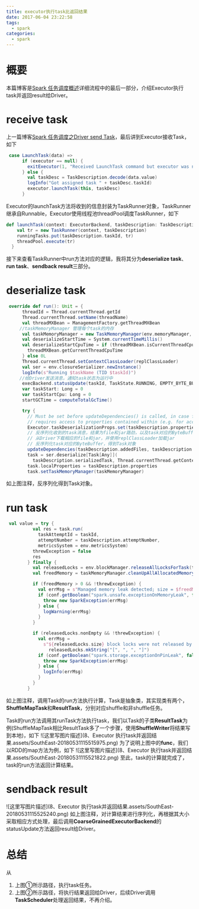 ```yaml
---
title: executor执行task比返回结果
date: 2017-06-04 23:22:58
tags: 
  - spark
categories:
  - spark
---
```


# 概要

本篇博客是[Spark 任务调度概述](http://blog.csdn.net/u011564172/article/details/65653617)详细流程中的最后一部分，介绍Executor执行task并返回result给Driver。

# receive task

上一篇博客[Spark 任务调度之Driver send Task](http://blog.csdn.net/u011564172/article/details/69706510)，最后讲到Executor接收Task，如下 

```scala
 case LaunchTask(data) =>
      if (executor == null) {
        exitExecutor(1, "Received LaunchTask command but executor was null")
      } else {
        val taskDesc = TaskDescription.decode(data.value)
        logInfo("Got assigned task " + taskDesc.taskId)
        executor.launchTask(this, taskDesc)
      }
```

Executor的launchTask方法将收到的信息封装为TaskRunner对象，TaskRunner继承自Runnable，Executor使用线程池threadPool调度TaskRunner，如下 

```scala
def launchTask(context: ExecutorBackend, taskDescription: TaskDescription): Unit = {
    val tr = new TaskRunner(context, taskDescription)
    runningTasks.put(taskDescription.taskId, tr)
    threadPool.execute(tr)
  }
```

接下来查看TaskRunner中run方法对应的逻辑，我将其分为**deserialize task**、**run task**、**sendback result**三部分。

# deserialize task

```scala
 override def run(): Unit = {
      threadId = Thread.currentThread.getId
      Thread.currentThread.setName(threadName)
      val threadMXBean = ManagementFactory.getThreadMXBean
     //taskMemoryManager 管理每个task的内存
      val taskMemoryManager = new TaskMemoryManager(env.memoryManager, taskId)
      val deserializeStartTime = System.currentTimeMillis()
      val deserializeStartCpuTime = if (threadMXBean.isCurrentThreadCpuTimeSupported) {
        threadMXBean.getCurrentThreadCpuTime
      } else 0L
      Thread.currentThread.setContextClassLoader(replClassLoader)
      val ser = env.closureSerializer.newInstance()
      logInfo(s"Running $taskName (TID $taskId)")
     //给Driver发送消息，通知task状态为运行中
      execBackend.statusUpdate(taskId, TaskState.RUNNING, EMPTY_BYTE_BUFFER)
      var taskStart: Long = 0
      var taskStartCpu: Long = 0
      startGCTime = computeTotalGcTime()

      try {
        // Must be set before updateDependencies() is called, in case fetching dependencies
        // requires access to properties contained within (e.g. for access control).
        Executor.taskDeserializationProps.set(taskDescription.properties)
        // 反序列化收到的task消息，结果为file和jar路劲，以及task对应的ByteBuffer
        // 从Driver下载相应的file和jar，并使用replClassLoader加载jar
        // 反序列化task对应的ByteBuffer，得到Task对象
        updateDependencies(taskDescription.addedFiles, taskDescription.addedJars)
        task = ser.deserialize[Task[Any]](
          taskDescription.serializedTask, Thread.currentThread.getContextClassLoader)
        task.localProperties = taskDescription.properties
        task.setTaskMemoryManager(taskMemoryManager)
```

如上图注释，反序列化得到Task对象。

# run task

```scala
 val value = try {
          val res = task.run(
            taskAttemptId = taskId,
            attemptNumber = taskDescription.attemptNumber,
            metricsSystem = env.metricsSystem)
          threwException = false
          res
        } finally {
          val releasedLocks = env.blockManager.releaseAllLocksForTask(taskId)
          val freedMemory = taskMemoryManager.cleanUpAllAllocatedMemory()

          if (freedMemory > 0 && !threwException) {
            val errMsg = s"Managed memory leak detected; size = $freedMemory bytes, TID = $taskId"
            if (conf.getBoolean("spark.unsafe.exceptionOnMemoryLeak", false)) {
              throw new SparkException(errMsg)
            } else {
              logWarning(errMsg)
            }
          }

          if (releasedLocks.nonEmpty && !threwException) {
            val errMsg =
              s"${releasedLocks.size} block locks were not released by TID = $taskId:\n" +
                releasedLocks.mkString("[", ", ", "]")
            if (conf.getBoolean("spark.storage.exceptionOnPinLeak", false)) {
              throw new SparkException(errMsg)
            } else {
              logInfo(errMsg)
            }
          }
        }
```


如上图注释，调用Task的run方法执行计算，Task是抽象类，其实现类有两个，**ShuffleMapTask**和**ResultTask**，分别对应shuffle和非shuffle任务。

Task的run方法调用其runTask方法执行task，我们以Task的子类**ResultTask**为例(ShuffleMapTask相比ResultTask多了一个步骤，使用**ShuffleWriter**将结果写到本地)，如下 
![这里写图片描述](8、Executor 执行task并返回结果.assets/SouthEast-20180531115515975.png)
为了说明上图中的**func**，我们以RDD的map方法为例，如下 
![这里写图片描述](8、Executor 执行task并返回结果.assets/SouthEast-20180531115521822.png) 
至此，task的计算就完成了，task的run方法返回计算结果。

# sendback result

![这里写图片描述](8、Executor 执行task并返回结果.assets/SouthEast-20180531115525240.png)
如上图注释，对计算结果进行序列化，再根据其大小采取相应方式处理，最后调用**CoarseGrainedExecutorBackend**的statusUpdate方法返回result给Driver。

# 总结

从



1. 上图①所示路径，执行task任务。
2. 上图②所示路径，将执行结果返回给Driver，后续Driver调用**TaskScheduler**处理返回结果，不再介绍。
